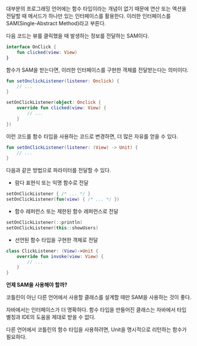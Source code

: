 대부분의 프로그래밍 언어에는 함수 타입이라는 개념이 없기 때문에 연산 또는 액션을 전달할 때 메서드가 하나만 있는 인터페이스를 활용한다. 이러한 인터페이스를 SAM(Single-Abstract Method)라고 부른다.

다음 코드는 뷰를 클릭했을 때 발생하는 정보를 전달하는 SAM이다.

```kotlin
interface OnClick {
    fun clicked(view: View)
}
```

함수가 SAM을 받는다면, 이러한 인터페이스를 구현한 객체를 전달받는다는 의미이다.

```kotlin
fun setOnclickListener(listener: Onclick) {
    // ...
}

setOnClickListener(object: Onclick {
    override fun clicked(view: View) {
        // ...
    }
})
```

이런 코드를 함수 타입을 사용하는 코드로 변경하면, 더 많은 자유를 얻을 수 있다.

```kotlin
fun setOnClickListener(listener: (View) -> Unit) {
    // ...
}
```

다음과 같은 방법으로 파라미터를 전달할 수 있다.

- 람다 표현식 또는 익명 함수로 전달

```kotlin
setOnClickListener { /* ... */ }
setOnClickListener(fun(view) { /* ... */ })
```

- 함수 레퍼런스 또는 제한된 함수 레퍼런스로 전달

```kotlin
setOnClickListener(::println)
setOnClickListener(this::showUsers)
```

- 선언된 함수 타입을 구현한 객체로 전달

```kotlin
class ClickListener: (View)->Unit {
	override fun invoke(view: View) {
		// ...
	}
}
```

**언제 SAM을 사용해야 할까?**

코틀린이 아닌 다른 언어에서 사용할 클래스를 설계할 때만 SAM을 사용하는 것이 좋다.

자바에서는 인터페이스가 더 명확하다. 함수 타입을 만들어진 클래스는 자바에서 타입 별칭과 IDE의 도움을 제대로 받을 수 없다.

다른 언어에서 코틀린의 함수 타입을 사용하려면, Unit을 명시적으로 리턴하는 함수가 필요하다.
